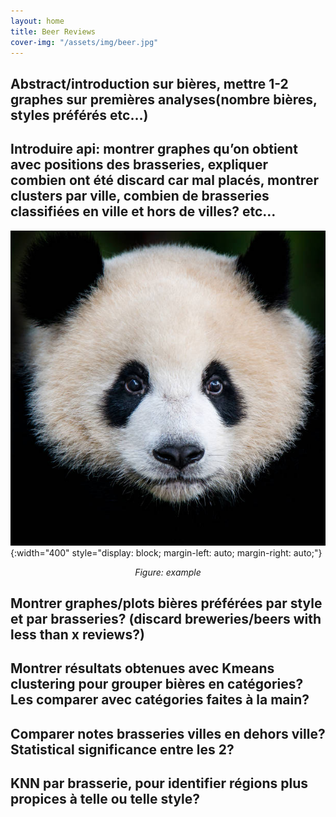 ```yaml
---
layout: home
title: Beer Reviews
cover-img: "/assets/img/beer.jpg"
---
```



## Abstract/introduction sur bières, mettre 1-2 graphes sur premières analyses(nombre bières, styles préférés etc…)

## Introduire api: montrer graphes qu’on obtient avec positions des brasseries, expliquer combien ont été discard car mal placés, montrer clusters par ville, combien de brasseries classifiées en ville et hors de villes? etc…

![ Image description ](./images/image.jpg){:width="400" style="display: block; margin-left: auto; margin-right: auto;"}
<center><i>Figure: example</i></center>

## Montrer graphes/plots bières préférées par style et par brasseries? (discard breweries/beers with less than x reviews?)

## Montrer résultats obtenues avec Kmeans clustering pour grouper bières en catégories? Les comparer avec catégories faites à la main?

## Comparer notes brasseries villes en dehors ville? Statistical significance entre les 2?

## KNN par brasserie, pour identifier régions plus propices à telle ou telle style?

